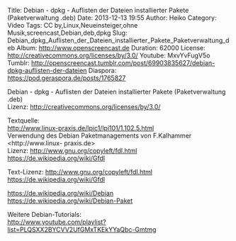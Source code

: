 Title: Debian - dpkg - Auflisten der Dateien installierter Pakete (Paketverwaltung .deb)
Date: 2013-12-13 19:55
Author: Heiko
Category: Video
Tags: CC by,Linux,Neueinsteiger,ohne Musik,screencast,Debian,deb,dpkg
Slug: Debian_dpkg_Auflisten_der_Dateien_installierter_Pakete_Paketverwaltung_deb
Album: http://www.openscreencast.de
Duration: 62000
License: http://creativecommons.org/licenses/by/3.0/
Youtube: MxvYvFugV5o
Tumblr: http://openscreencast.tumblr.com/post/69903835627/debian-dpkg-auflisten-der-dateien
Diaspora: https://pod.geraspora.de/posts/1765827

Debian - dpkg - Auflisten der Dateien installierter Pakete (Paketverwaltung
.deb)  
Lizenz: <http://creativecommons.org/licenses/by/3.0/>  
  
Textquelle:  
<http://www.linux-praxis.de/lpic1/lpi101/1.102.5.html>  
Verwendung des Debian Paketmanagements von F.Kalhammer <http://www.linux-
praxis.de>  
Lizenz: <http://www.gnu.org/copyleft/fdl.html>
<https://de.wikipedia.org/wiki/Gfdl>  
  
Text-Lizenz: <http://www.gnu.org/copyleft/fdl.html>
<https://de.wikipedia.org/wiki/Gfdl>  
  
<https://de.wikipedia.org/wiki/Debian>  
<https://de.wikipedia.org/wiki/Debian-Paket>  
  
Weitere Debian-Tutorials:  
<http://www.youtube.com/playlist?list=PLQSXX2BYCVV2UfGMxTKEkYYaQbc-Gmtmg>


